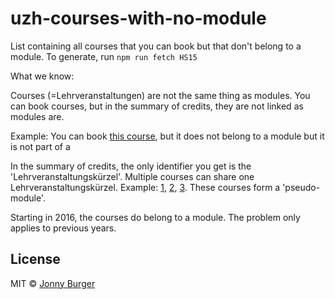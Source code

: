 # uzh-courses-with-no-module

List containing all courses that you can book but that don't belong to a module.
To generate, run `npm run fetch HS15`

What we know:

Courses (=Lehrveranstaltungen) are not the same thing as modules. You can book courses, but in the summary of credits, they are not linked as modules are.

Example: You can book [this course](http://www.vorlesungen.uzh.ch/HS15/lehrangebot/fak-50044345/sc-50017764/cga-50017764090/cg-50017777/e-50733012.details.html), but it does not belong to a module
but it is not part of a

In the summary of credits, the only identifier you get is the 'Lehrveranstaltungskürzel'. Multiple courses can share one Lehrveranstaltungskürzel. Example: [1](http://www.vorlesungen.uzh.ch/HS15/lehrangebot/fak-50044345/sc-50017764/cga-50017764090/cg-50017777/e-50733012.details.html), [2](http://www.vorlesungen.uzh.ch/HS15/lehrangebot/fak-50044345/sc-50017764/cga-50017764090/cg-50017777/e-50751212.details.html), [3](http://www.vorlesungen.uzh.ch/HS15/lehrangebot/fak-50044345/sc-50017764/cga-50017764090/cg-50017777/e-50733568.details.html). These courses form a 'pseudo-module'.

Starting in 2016, the courses do belong to a module. The problem only applies to previous years.

## License

MIT © [Jonny Burger](https://bestande.ch)
